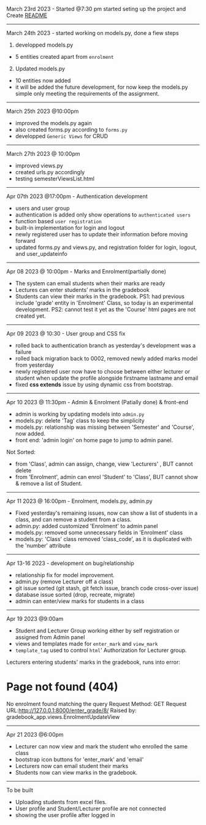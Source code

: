 
March 23rd 2023 - Started @7:30 pm
started seting up the project and Create [README](../README.md)

---

March 24th 2023 - started working on models.py, done a fiew steps

1. developped models.py
 - 5  entities created apart from `enrolment`

2. Updated models.py
 - 10 entities now added
 - it will be added the future development, for now keep the models.py simple only meeting the requirements of the assignment.

---
March 25th 2023 @10:00pm 
- improved the models.py again 
- also created forms.py according to `forms.py`
- developped `Generic Views` for CRUD

---
March 27th 2023 @ 10:00pm
- improved views.py
- created urls.py accordingly
- testing semesterViewsList.html

---

Apr 07th 2023 @17:00pm - Authentication development
- users and user group
- authentication is added only show operations to `authenticated users`
- function based `user registration`
- built-in implementation for login and logout
- newly registered user has to update their information before moving forward
- updated forms.py and views.py, and registration folder for login, logout, and user_updateinfo

---

Apr 08 2023 @ 10:00pm - Marks and Enrolment(partially done)
- The system can email students when their marks are ready 
- Lectures can enter students’ marks in the gradebook 
- Students can view their marks in the gradebook.
PS1: had previous include 'grade' entity in 'Enrolment' Class, so today is an experimental development.
PS2: cannot test it yet as the 'Course' html pages are not created yet.

---
Apr 09 2023 @ 10:30 - User group and CSS fix
- rolled back to authentication branch as yesterday's development was a failure
- rolled back migration back to 0002, removed newly added marks model from yesterday
- newly registered user now have to choose between either lecturer or student when update the profile alongside firstname lastname and email
- fixed **css extends** issue by using dynamic css from bootstrap.

---

Apr 10 2023 @ 11:30pm - Admin & Enrolment (Patially done) & front-end 
- admin is working by updating models into `admin.py`
- models.py: delete 'Tag' class to keep the simplicity
- models.py: relationship was missing between 'Semester' and 'Course', now added.
- front end: 'admin login' on home page to jump to admin panel.

Not Sorted:
- from 'Class', admin can assign, change, view 'Lecturers' , BUT cannot delete
- from 'Enrolment', admin can enrol 'Student' to 'Class', BUT cannot show & remove a list of Student.

---

Apr 11 2023 @ 16:00pm - Enrolment, models.py, admin.py
- Fixed yesterday's remaining issues, now can show a list of students in a class, and can remove a student from a class.
- admin.py: added customized 'Enrolment' to admin panel
- models.py: removed some unnecessary fields in 'Enrolment' class
- models.py: 'Class' class removed 'class_code', as it is duplicated with the 'number' attribute

---
Apr 13-16 2023 - development on bug/relationship
- relationship fix for model improvement.
- admin.py (remove Lecturer off a class)
- git issue sorted (git stash, git fetch issue, branch code cross-over issue)
- database issue sorted (drop, recreate, migrate)
- admin can enter/view marks for students in a class

---
Apr 19 2023 @9:00am
- Student and Lecturer Group working either by self registration or assigned from Admin panel
- views and templates made for `enter_mark` and `view_mark`
- `template_tag` used to control `html`' Authorization for Lecturer group.

Lecturers entering students' marks in the gradebook, runs into error:
# Page not found (404)
No enrolment found matching the query
Request Method: GET
Request URL:http://127.0.0.1:8000/enter_grade/8/
Raised by: gradebook_app.views.EnrolmentUpdateView

---
Apr 21 2023 @6:00pm
- Lecturer can now view and mark the student who enrolled the same class
- bootstrap icon buttons for 'enter_mark' and 'email'
- Lecturers now can email student their marks
- Students now can view marks in the gradebook.

---
To be built
- Uploading students from excel files.
- User profile and Student/Lecturer profile are not connected
- showing the user profile after logged in
